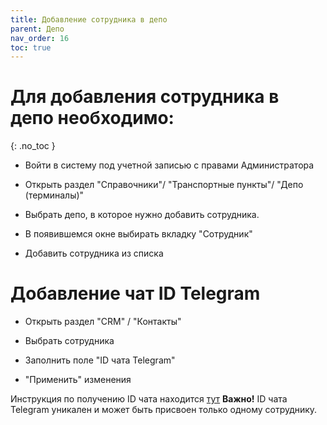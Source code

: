```yaml
---
title: Добавление сотрудника в депо
parent: Депо
nav_order: 16
toc: true
---
```


# Для добавления сотрудника в депо необходимо:
{: .no_toc }

- Войти в систему под учетной записью с правами Администратора

- Открыть раздел "Справочники"/ "Транспортные пункты"/ "Депо (терминалы)"

- Выбрать депо, в которое нужно добавить сотрудника.

- В появившемся окне выбирать вкладку "Сотрудник"

- Добавить сотрудника из списка


# Добавление чат ID Telegram

- Открыть раздел "CRM" / "Контакты"

- Выбрать сотрудника

- Заполнить поле "ID чата Telegram"

- "Применить" изменения

Инструкция по получению ID чата находится [тут](https://docs.arctl.ru/docs/integration/telegram/)
**Важно!** ID чата Telegram уникален и может быть присвоен только одному сотруднику.
